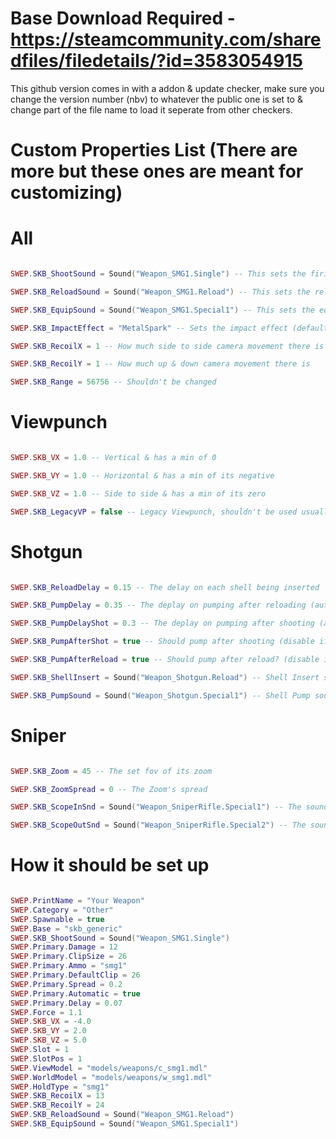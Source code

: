 # Base Download Required - https://steamcommunity.com/sharedfiles/filedetails/?id=3583054915

This github version comes in with a addon & update checker, make sure you change the version number (nbv) to whatever the public one is set to & change part of the file name to load it seperate from other checkers.

# Custom Properties List (There are more but these ones are meant for customizing)
# All
```lua

SWEP.SKB_ShootSound = Sound("Weapon_SMG1.Single") -- This sets the firing sound

SWEP.SKB_ReloadSound = Sound("Weapon_SMG1.Reload") -- This sets the reload sound

SWEP.SKB_EquipSound = Sound("Weapon_SMG1.Special1") -- This sets the equip sound

SWEP.SKB_ImpactEffect = "MetalSpark" -- Sets the impact effect (default is metalspark but setting to nil goes back to the default effect)

SWEP.SKB_RecoilX = 1 -- How much side to side camera movement there is

SWEP.SKB_RecoilY = 1 -- How much up & down camera movement there is

SWEP.SKB_Range = 56756 -- Shouldn't be changed

```
# Viewpunch
```lua

SWEP.SKB_VX = 1.0 -- Vertical & has a min of 0

SWEP.SKB_VY = 1.0 -- Horizontal & has a min of its negative

SWEP.SKB_VZ = 1.0 -- Side to side & has a min of its zero

SWEP.SKB_LegacyVP = false -- Legacy Viewpunch, shouldn't be used usually

```
# Shotgun
```lua

SWEP.SKB_ReloadDelay = 0.15 -- The delay on each shell being inserted

SWEP.SKB_PumpDelay = 0.35 -- The deplay on pumping after reloading (auto set to 0 if pumping disabled)

SWEP.SKB_PumpDelayShot = 0.3 -- The deplay on pumping after shooting (auto set to 0 if pumping disabled)

SWEP.SKB_PumpAfterShot = true -- Should pump after shooting (disable if the shooting animation already has pumping)

SWEP.SKB_PumpAfterReload = true -- Should pump after reload? (disable if the finish reloading animation already has pumping)

SWEP.SKB_ShellInsert = Sound("Weapon_Shotgun.Reload") -- Shell Insert sound (if left nil then it won't load it or play)

SWEP.SKB_PumpSound = Sound("Weapon_Shotgun.Special1") -- Shell Pump sound (if left nil then it won't load it or play)

```
# Sniper
```lua

SWEP.SKB_Zoom = 45 -- The set fov of its zoom

SWEP.SKB_ZoomSpread = 0 -- The Zoom's spread

SWEP.SKB_ScopeInSnd = Sound("Weapon_SniperRifle.Special1") -- The sound when you scope in

SWEP.SKB_ScopeOutSnd = Sound("Weapon_SniperRifle.Special2") -- The sound when you scope out

```
# How it should be set up
```lua

SWEP.PrintName = "Your Weapon"
SWEP.Category = "Other"
SWEP.Spawnable = true
SWEP.Base = "skb_generic"
SWEP.SKB_ShootSound = Sound("Weapon_SMG1.Single")
SWEP.Primary.Damage = 12
SWEP.Primary.ClipSize = 26
SWEP.Primary.Ammo = "smg1"
SWEP.Primary.DefaultClip = 26
SWEP.Primary.Spread = 0.2
SWEP.Primary.Automatic = true
SWEP.Primary.Delay = 0.07
SWEP.Force = 1.1
SWEP.SKB_VX = -4.0
SWEP.SKB_VY = 2.0
SWEP.SKB_VZ = 5.0
SWEP.Slot = 1
SWEP.SlotPos = 1
SWEP.ViewModel = "models/weapons/c_smg1.mdl"
SWEP.WorldModel = "models/weapons/w_smg1.mdl"
SWEP.HoldType = "smg1"
SWEP.SKB_RecoilX = 13
SWEP.SKB_RecoilY = 24
SWEP.SKB_ReloadSound = Sound("Weapon_SMG1.Reload")
SWEP.SKB_EquipSound = Sound("Weapon_SMG1.Special1")

```



